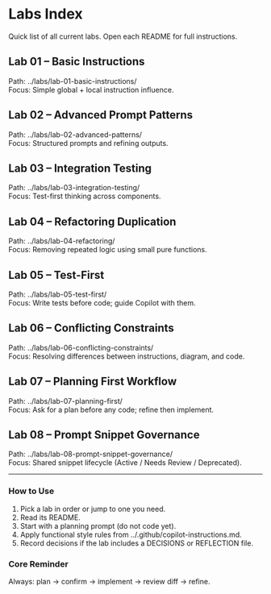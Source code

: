 # Labs Index

Quick list of all current labs. Open each README for full instructions.

## Lab 01 – Basic Instructions

Path: ../labs/lab-01-basic-instructions/  
Focus: Simple global + local instruction influence.

## Lab 02 – Advanced Prompt Patterns

Path: ../labs/lab-02-advanced-patterns/  
Focus: Structured prompts and refining outputs.

## Lab 03 – Integration Testing

Path: ../labs/lab-03-integration-testing/  
Focus: Test-first thinking across components.

## Lab 04 – Refactoring Duplication

Path: ../labs/lab-04-refactoring/  
Focus: Removing repeated logic using small pure functions.

## Lab 05 – Test-First

Path: ../labs/lab-05-test-first/  
Focus: Write tests before code; guide Copilot with them.

## Lab 06 – Conflicting Constraints

Path: ../labs/lab-06-conflicting-constraints/  
Focus: Resolving differences between instructions, diagram, and code.

## Lab 07 – Planning First Workflow

Path: ../labs/lab-07-planning-first/  
Focus: Ask for a plan before any code; refine then implement.

## Lab 08 – Prompt Snippet Governance

Path: ../labs/lab-08-prompt-snippet-governance/  
Focus: Shared snippet lifecycle (Active / Needs Review / Deprecated).

---

### How to Use

1. Pick a lab in order or jump to one you need.  
2. Read its README.  
3. Start with a planning prompt (do not code yet).  
4. Apply functional style rules from ../.github/copilot-instructions.md.  
5. Record decisions if the lab includes a DECISIONS or REFLECTION file.

### Core Reminder

Always: plan → confirm → implement → review diff → refine.
